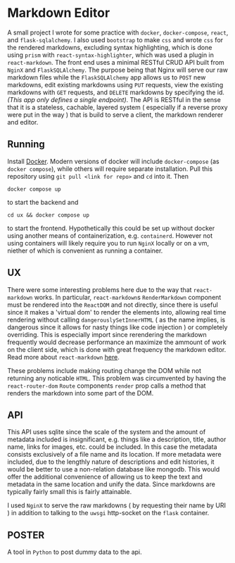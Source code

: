 # Markdown Editor

A small project I wrote for some practice with `docker`, `docker-compose`, `react`, and `flask-sqlalchemy`. I also used `bootstrap` to make `css` and wrote `css` for the rendered markdowns, excluding syntax highlighting, which is done using `prism` with `react-syntax-highlighter`, which was used a plugin in `react-markdown`. The front end uses a minimal RESTful CRUD API built from `NginX` and `FlaskSQLAlchemy`. The purpose being that Nginx will serve our raw markdown files while the `FlaskSQLAlchemy` app allows us to `POST` new markdowns, edit existing markdowns using `PUT` requests, view the existing markdowns with `GET` requests, and `DELETE` markdowns by specifying the id. *(This app only defines a single endpoint)*. The API is RESTful in the sense that it is a stateless, cachable, layered system ( especially if a reverse proxy were put in the way ) that is build to serve a client, the markdown renderer and editor.

## Running

Install [Docker]( https://www.docker.com/ ). Modern versions of docker will include `docker-compose` (as `docker compose`), while others will require separate installation. Pull this repository using `git pull <link for repo>` and `cd` into it. Then

	docker compose up

to start the backend and

	cd ux && docker compose up

to start the frontend. Hypothetically this could be set up without docker using another means of containerization, e.g. `containerd`. However not using containers will likely require you to run `NginX` locally or on a vm, niether of which is convenient as running a container.

## UX

There were some interesting problems here due to the way that `react-markdown` works. In particular, `react-markdown`s `RenderMarkdown` component must be rendered into the `ReactDOM` and not directly, since there is useful since it makes a 'virtual dom' to render the elements into, allowing real time rendering without calling `dangerouslySetInnerHTML` ( as the name implies, is dangerous since it allows for nasty things like code injection ) or completely overriding. This is especially import since rerendering the markdown frequently would decrease performance an maximize the ammount of work on the client side, which is done with great frequency the markdown editor. Read more about `react-markdown` [here](https://www.npmjs.com/package/react-markdown).

These problems include making routing change the DOM while not returning any noticable `HTML`. This problem was circumvented by having the `react-router-dom` `Route` components `render` prop calls a method that renders the markdown into some part of the DOM. 

## API

This API uses sqlite since the scale of the system and the amount of metadata included is insignificant, e.g. things like a description, title, author name, links for images, etc. could be included. In this case the metadata consists exclusively of a file name and its location. If more metadata were included, due to the lengthly nature of descriptions and edit histories, it would be better to use a non-relation database like mongodb. This would offer the additional convenience of allowing us to keep the text and metadata in the same location and unify the data. Since markdowns are typically fairly small this is fairly attainable. 

I used `NginX` to serve the raw markdowns ( by requesting their name by URI ) in addition to talking to the `uwsgi` http-socket on the `flask` container.

## POSTER

A tool in `Python` to post dummy data to the api.

